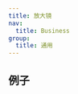 ```yaml
---
title: 放大镜
nav:
  title: Business
group:
  title: 通用
---
```


## 例子

<code src="./Magnifier.tsx" />
